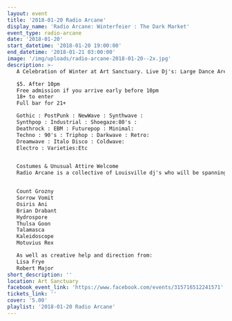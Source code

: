 ```yaml
---
layout: event
title: '2018-01-20 Radio Arcane'
display_name: 'Radio Arcane: Winterfeier : The Dark Market'
event_type: radio-arcane
date: '2018-01-20'
start_datetime: '2018-01-20 19:00:00'
end_datetime: '2018-01-21 03:00:00'
image: '/img/uploads/radio-arcane-2018-01-20--2x.jpg'
description: >-
   A Celebration of Winter at Art Sanctuary. Live Dj's: Large Dance Area: Full Bar: The Dark Market: A curated Night Time Oddities & Art Market /Flea Market

   $5. After 10pm
   Free admission if you arrive early before 10pm
   18+ to enter
   Full bar for 21+

   Gothic : PostPunk : NewWave : Synthwave :
   Synthpop : Industrial : Shoegaze:80's :
   Deathrock : EBM : Futurepop : Minimal:
   Techno : 90's : Triphop : Darkwave : Retro:
   Dreamwave : Italo Disco : Coldwave:
   Electro : Varieties:Etc


   Costumes & Unusual Attire Welcome
   Radio Arcane is a collective of Louisville dj's who will be spanning across various genres of music predominately focused on the use of the synthesizer.


   Count Grozny
   Sorrow Vomit
   Osiris Ani
   Brian Drabant
   Hydrospore
   Thulsa Goon
   Talamasca
   Kaleidoscope
   Motuvius Rex

   As well as creative help and direction from:
   Lisa Frye
   Robert Major
short_description: ''
location: Art Sanctuary
facebook_event_link: 'https://www.facebook.com/events/315716512241571'
tickets_link: ''
cover: '5.00'
playlist: '2018-01-20 Radio Arcane'
---
```

